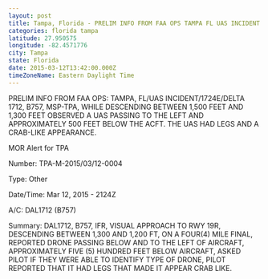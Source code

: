 ```yaml
---
layout: post
title: Tampa, Florida - PRELIM INFO FROM FAA OPS TAMPA FL UAS INCIDENT 1724E DELTA 1712 B757 MSP TPA
categories: florida tampa
latitude: 27.950575
longitude: -82.4571776
city: Tampa
state: Florida
date: 2015-03-12T13:42:00.000Z
timeZoneName: Eastern Daylight Time
---
```


PRELIM INFO FROM FAA OPS: TAMPA, FL/UAS INCIDENT/1724E/DELTA 1712, B757, MSP-TPA, WHILE DESCENDING BETWEEN 1,500 FEET AND 1,300 FEET OBSERVED A UAS PASSING TO THE LEFT AND APPROXIMATELY 500 FEET BELOW THE ACFT. THE UAS HAD LEGS AND A CRAB-LIKE APPEARANCE. 



MOR Alert for TPA

Number: TPA-M-2015/03/12-0004

Type: Other

Date/Time: Mar 12, 2015 - 2124Z

A/C: DAL1712 (B757)

Summary: DAL1712, B757, IFR, VISUAL APPROACH TO RWY 19R, DESCENDING BETWEEN 1,300 AND 1,200 FT, ON A FOUR(4) MILE FINAL, REPORTED DRONE PASSING BELOW AND TO THE LEFT OF AIRCRAFT, APPROXIMATELY FIVE (5) HUNDRED FEET BELOW AIRCRAFT, ASKED PILOT IF THEY WERE ABLE TO IDENTIFY TYPE OF DRONE, PILOT REPORTED THAT IT HAD LEGS THAT MADE IT APPEAR CRAB LIKE. 
